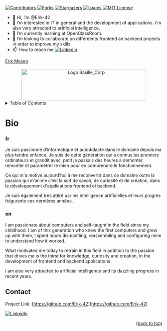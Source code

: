 <a name="readme-top"></a>
<!---
Erik-42/Erik-42 is a ✨ special ✨ repository because its `README.md` (this file) appears on your GitHub profile.
You can click the Preview link to take a look at your changes.
--->
[![Contributors][contributors-shield]][contributors-url]
[![Forks][forks-shield]][forks-url]
[![Stargazers][stars-shield]][stars-url]
[![Issues][issues-shield]][issues-url]
[![MIT License][license-shield]][license-url]

- 👋 Hi, I’m @Erik-42
- 👀 I’m interested in IT in general and the development of applications. i'm also very attracted to artificial intelligence.
- 🌱 I’m currently learning at OpenClassRoom.
- 💞️ I’m looking to collaborate on differeents frontend an backend projects in order to improve my skills.
- 📫 How to reach me     [![LinkedIn][linkedin-shield]][linkedin-url]
<div class="badge-base LI-profile-badge" data-locale="fr_FR" data-size="medium" data-theme="dark" data-type="VERTICAL" data-vanity="erik-mesen" data-version="v1"><a class="badge-base__link LI-simple-link" href="https://fr.linkedin.com/in/erik-mesen?trk=profile-badge">Erik Mesen</a></div>
              
  
<!-- PROJECT LOGO -->
<br />
<div align="center">
  <a href="https://github.com/Erik-42">
    <img src="./frontend/src/images/Logo.webp" alt="Logo Basille_Corp" width="400" height="100">
  </a>
</div>

<!-- TABLE OF CONTENTS -->
<details>
  <summary>Table of Contents</summary>
  <ol>
    <li>
      <a href="#bio">About The Project</a>
      <ul>
        <li><a href="#built-with">Built With</a></li>
      </ul>
    </li>
    <li>
      <a href="#getting-started">Getting Started</a>
      <ul>
        <li><a href="#prerequisites">Prerequisites</a></li>
        <li><a href="#installation">Installation</a></li>
      </ul>
    </li>  
    <li><a href="#contributing">Contributing</a></li>
    <li><a href="#license">License</a></li>
    <li><a href="#contact">Contact</a></li>
  </ol>
</details>

# Bio

### fr
Je suis passionné d’informatique et autodidacte dans le domaine depuis ma plus tendre enfance. Je suis de cette génération qui a connus les premiers ordinateurs et grandit avec, petit je passais des heures à démonter, remonter et paramétrer le mien pour en comprendre le fonctionnement.

Ce qui m'a motivé aujourd’hui à me reconvertir dans ce domaine outre la passion qui m’anime c’est la soif de savoir, de curiosité et de création, dans le développement d'applications frontend et backend.

Je suis également très attiré par les intelligence artificielles et leurs progrès fulgurants ces dernières années.

### en
I am passionate about computers and self-taught in the field since my childhood. I am of this generation who knew the first computers and grew up with them, I spent hours dismantling, reassembling and configuring mine to understand how it worked.

What motivated me today to retrain in this field in addition to the passion that drives me is the thirst for knowledge, curiosity and creation, in the development of frontend and backend applications.

I am also very attracted to artificial intelligence and its dazzling progress in recent years.

<!-- CONTACT -->
## Contact

Project Link: [https://github.com/Erik-42](https://github.com/Erik-42)

[![LinkedIn][linkedin-shield]][linkedin-url]

<p align="right">(<a href="#readme-top">back to top</a>)</p>

<!-- MARKDOWN LINKS & IMAGES -->
<!-- https://www.markdownguide.org/basic-syntax/#reference-style-links -->
[contributors-shield]: https://img.shields.io/github/contributors/Erik-42/openclassrooms_projet_7
[contributors-url]: https://github.com/Erik-42/openclassrooms_projet_7/graphs/contributors
[forks-shield]: https://img.shields.io/github/forks/Erik-42/openclassrooms_projet_7
[forks-url]: https://github.com/Erik-42/openclassrooms_projet_7/network/members
[stars-shield]: https://img.shields.io/github/stars/Erik-42/openclassrooms_projet_7
[stars-url]: https://github.com/Erik-42/openclassrooms_projet_7/stargazers
[issues-shield]: https://img.shields.io/github/issues-raw/Erik-42/openclassrooms_projet_7
[issues-url]: https://github.com/Erik-42/openclassrooms_projet_7/issues
[license-shield]: https://img.shields.io/github/license/Erik-42/openclassrooms_projet_7
[license-url]: https://github.com/Erik-42/openclassrooms_projet_7/blob/master/LICENSE.txt
[linkedin-shield]: https://img.shields.io/badge/-LinkedIn-black.svg?style=for-the-badge&logo=linkedin&colorB=555
[linkedin-url]: https://www.linkedin.com/in/erik-mesen/
[product-screenshot]: ./frontend/src/images/screenshot.png
[Node-url]: https://nodejs.org/
[Express-url]: http://expressjs.com/
[MongoDB-url]: https://www.mongodb.com/
[JavaScript-url]: https://www.ecma-international.org/publications-and-standards/standards/ecma-262/
